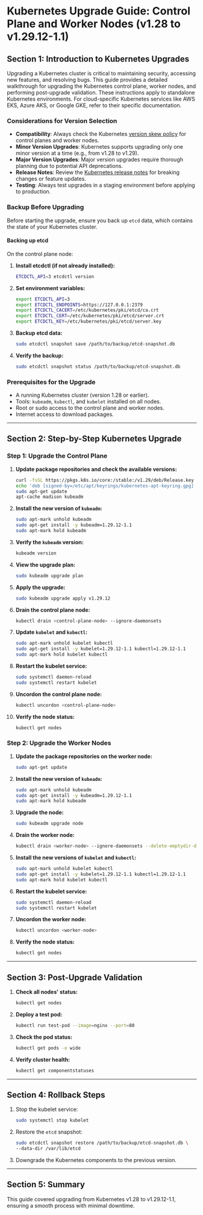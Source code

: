 # Kubernetes Upgrade Guide: Control Plane and Worker Nodes (v1.28 to v1.29.12-1.1)

## Section 1: Introduction to Kubernetes Upgrades

Upgrading a Kubernetes cluster is critical to maintaining security, accessing new features, and resolving bugs. This guide provides a detailed walkthrough for upgrading the Kubernetes control plane, worker nodes, and performing post-upgrade validation. These instructions apply to standalone Kubernetes environments. For cloud-specific Kubernetes services like AWS EKS, Azure AKS, or Google GKE, refer to their specific documentation.

### Considerations for Version Selection
- **Compatibility**: Always check the Kubernetes [version skew policy](https://kubernetes.io/docs/setup/release/version-skew-policy/) for control planes and worker nodes.
- **Minor Version Upgrades**: Kubernetes supports upgrading only one minor version at a time (e.g., from v1.28 to v1.29).
- **Major Version Upgrades**: Major version upgrades require thorough planning due to potential API deprecations.
- **Release Notes**: Review the [Kubernetes release notes](https://kubernetes.io/releases/) for breaking changes or feature updates.
- **Testing**: Always test upgrades in a staging environment before applying to production.

### Backup Before Upgrading
Before starting the upgrade, ensure you back up `etcd` data, which contains the state of your Kubernetes cluster.

#### Backing up etcd
On the control plane node:
1. **Install etcdctl (if not already installed):**
   ```bash
   ETCDCTL_API=3 etcdctl version
   ```
2. **Set environment variables:**
   ```bash
   export ETCDCTL_API=3
   export ETCDCTL_ENDPOINTS=https://127.0.0.1:2379
   export ETCDCTL_CACERT=/etc/kubernetes/pki/etcd/ca.crt
   export ETCDCTL_CERT=/etc/kubernetes/pki/etcd/server.crt
   export ETCDCTL_KEY=/etc/kubernetes/pki/etcd/server.key
   ```
3. **Backup etcd data:**
   ```bash
   sudo etcdctl snapshot save /path/to/backup/etcd-snapshot.db
   ```
4. **Verify the backup:**
   ```bash
   sudo etcdctl snapshot status /path/to/backup/etcd-snapshot.db
   ```

### Prerequisites for the Upgrade
- A running Kubernetes cluster (version 1.28 or earlier).
- Tools: `kubeadm`, `kubectl`, and `kubelet` installed on all nodes.
- Root or sudo access to the control plane and worker nodes.
- Internet access to download packages.

---

## Section 2: Step-by-Step Kubernetes Upgrade

### Step 1: Upgrade the Control Plane
1. **Update package repositories and check the available versions:**
   ```bash
   curl -fsSL https://pkgs.k8s.io/core:/stable:/v1.29/deb/Release.key | sudo gpg --dearmor -o /etc/apt/keyrings/kubernetes-apt-keyring.gpg
   echo 'deb [signed-by=/etc/apt/keyrings/kubernetes-apt-keyring.gpg] https://pkgs.k8s.io/core:/stable:/v1.29/deb/ /' | sudo tee /etc/apt/sources.list.d/kubernetes.list
   sudo apt-get update
   apt-cache madison kubeadm
   ```
2. **Install the new version of `kubeadm`:**
   ```bash
   sudo apt-mark unhold kubeadm
   sudo apt-get install -y kubeadm=1.29.12-1.1
   sudo apt-mark hold kubeadm
   ```
3. **Verify the `kubeadm` version:**
   ```bash
   kubeadm version
   ```
4. **View the upgrade plan:**
   ```bash
   sudo kubeadm upgrade plan
   ```
5. **Apply the upgrade:**
   ```bash
   sudo kubeadm upgrade apply v1.29.12
   ```
6. **Drain the control plane node:**
   ```bash
   kubectl drain <control-plane-node> --ignore-daemonsets
   ```
7. **Update `kubelet` and `kubectl`:**
   ```bash
   sudo apt-mark unhold kubelet kubectl
   sudo apt-get install -y kubelet=1.29.12-1.1 kubectl=1.29.12-1.1
   sudo apt-mark hold kubelet kubectl
   ```
8. **Restart the kubelet service:**
   ```bash
   sudo systemctl daemon-reload
   sudo systemctl restart kubelet
   ```
9. **Uncordon the control plane node:**
   ```bash
   kubectl uncordon <control-plane-node>
   ```
10. **Verify the node status:**
    ```bash
    kubectl get nodes
    ```

### Step 2: Upgrade the Worker Nodes
1. **Update the package repositories on the worker node:**
   ```bash
   sudo apt-get update
   ```
2. **Install the new version of `kubeadm`:**
   ```bash
   sudo apt-mark unhold kubeadm
   sudo apt-get install -y kubeadm=1.29.12-1.1
   sudo apt-mark hold kubeadm
   ```
3. **Upgrade the node:**
   ```bash
   sudo kubeadm upgrade node
   ```
4. **Drain the worker node:**
   ```bash
   kubectl drain <worker-node> --ignore-daemonsets --delete-emptydir-data
   ```
5. **Install the new versions of `kubelet` and `kubectl`:**
   ```bash
   sudo apt-mark unhold kubelet kubectl
   sudo apt-get install -y kubelet=1.29.12-1.1 kubectl=1.29.12-1.1
   sudo apt-mark hold kubelet kubectl
   ```
6. **Restart the kubelet service:**
   ```bash
   sudo systemctl daemon-reload
   sudo systemctl restart kubelet
   ```
7. **Uncordon the worker node:**
   ```bash
   kubectl uncordon <worker-node>
   ```
8. **Verify the node status:**
   ```bash
   kubectl get nodes
   ```

---

## Section 3: Post-Upgrade Validation
1. **Check all nodes' status:**
   ```bash
   kubectl get nodes
   ```
2. **Deploy a test pod:**
   ```bash
   kubectl run test-pod --image=nginx --port=80
   ```
3. **Check the pod status:**
   ```bash
   kubectl get pods -o wide
   ```
4. **Verify cluster health:**
   ```bash
   kubectl get componentstatuses
   ```

---

## Section 4: Rollback Steps
1. Stop the kubelet service:
   ```bash
   sudo systemctl stop kubelet
   ```
2. Restore the `etcd` snapshot:
   ```bash
   sudo etcdctl snapshot restore /path/to/backup/etcd-snapshot.db \
   --data-dir /var/lib/etcd
   ```
3. Downgrade the Kubernetes components to the previous version.

---

## Section 5: Summary
This guide covered upgrading from Kubernetes v1.28 to v1.29.12-1.1, ensuring a smooth process with minimal downtime.
```
